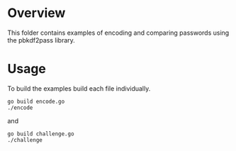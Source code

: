 # Overview

This folder contains examples of encoding and comparing passwords using the pbkdf2pass library.

# Usage

To build the examples build each file individually.

```
go build encode.go
./encode
```

and

```
go build challenge.go
./challenge
```
